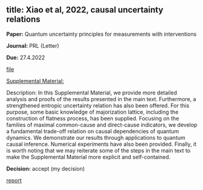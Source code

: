 title: Xiao et al, 2022, causal uncertainty relations
---

**Paper:**  Quantum uncertainty principles for measurements with interventions
 
**Journal:** PRL (Letter)

**Due:** 27.4.2022

[file](REF_xiao2022/file.pdf)

[Supplemental Material:](REF_xiao2022/SM.pdf)

Description: In this Supplemental Material, we provide more detailed analysis and proofs of the results presented in the main text. Furthermore, a strengthened entropic uncertainty relation has also been offered. For this purpose, some basic knowledge of majorization lattice, including the construction of flatness process, has been supplied. Focusing on the families of maximal common-cause and direct-cause indicators, we develop a fundamental trade-off relation on causal dependencies of quantum dynamics. We demonstrate our results through applications to quantum causal inference. Numerical experiments have also been provided. Finally, it is worth noting that we may reiterate some of the steps in the main text to make the Supplemental Material more explicit and self-contained.

**Decision:**  accept (my decision)

[report](REF_xiao2022/report.pdf)

